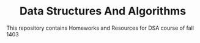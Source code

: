 <h1 align=center>Data Structures And Algorithms</h1>

<p>This repository contains Homeworks and Resources for DSA course of fall 1403</p>
